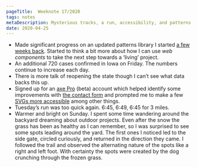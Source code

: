 ```yaml
---
pageTitle:  Weeknote 17/2020
tags: notes
metaDescription: Mysterious tracks, a run, accessibility, and patterns. What I’ve been up to the 17th week of 2020.
date: 2020-04-25
---
```

* Made significant progress on an updated patterns library I started [a few weeks back](/notes/2020/weeknote-9-2020/). Started to think a bit more about how I can use _web components_ to take the next step towards a ‘living’ project.
* An additional 720 cases confirmed in Iowa on Friday. The numbers continue to increase each day. 
* There is more talk of reopening the state though I can’t see what data backs this up.
* Signed up for an [axe Pro](https://www.deque.com/) (beta) account which helped identify some improvements with [the contact form](https://joshcrain.io/say-hello/) and prompted me to make a few [SVGs more accessible](https://css-tricks.com/accessible-svgs/) among other things. 
* Tuesday’s run was too quick again. 6:45, 6:49, 6:45 for 3 miles. 
* Warmer and bright on Sunday. I spent some time wandering around the backyard dreaming about outdoor projects. Even after the snow the grass has been as healthy as I can remember, so I was surprised to see some spots leading around the yard. The first ones I noticed led to the side gate, circled curiously, and returned in the direction they came. I followed the trail and observed the alternating nature of the spots like a right and left foot. With certainty the spots were created by the dog crunching through the frozen grass.